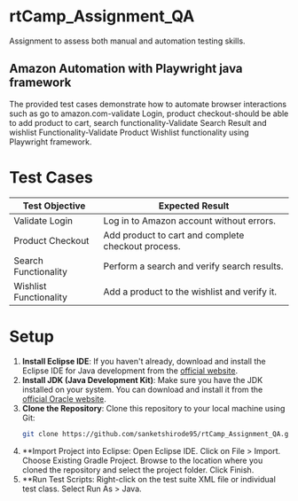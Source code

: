 # rtCamp_Assignment_QA
Assignment to assess both manual and automation testing skills.

##  Amazon Automation with Playwright java framework

The provided test cases demonstrate how to automate browser interactions such as go to amazon.com-validate Login,
product checkout-should be able to add product to cart, search functionality-Validate Search Result 
and wishlist Functionality-Validate Product Wishlist functionality using Playwright framework.

# Test Cases

| Test Objective         | Expected Result                                    |
|------------------------|----------------------------------------------------|
| Validate Login         | Log in to Amazon account without errors.           |
| Product Checkout       | Add product to cart and complete checkout process. |
| Search Functionality   | Perform a search and verify search results.        |
| Wishlist Functionality | Add a product to the wishlist and verify it.       |


# Setup

1. **Install Eclipse IDE**: If you haven't already, download and install the Eclipse IDE for Java development from the [official website](https://www.eclipse.org/downloads/packages/release).
2. **Install JDK (Java Development Kit)**: Make sure you have the JDK installed on your system. You can download and install it from the [official Oracle website](https://www.oracle.com/java/technologies/javase-jdk11-downloads.html).
3. **Clone the Repository**: Clone this repository to your local machine using Git:
   ```bash
   git clone https://github.com/sanketshirode95/rtCamp_Assignment_QA.git
4. **Import Project into Eclipse:
    Open Eclipse IDE.
    Click on File > Import.
    Choose Existing Gradle Project.
    Browse to the location where you cloned the repository and select the project folder.
    Click Finish.
5. **Run Test Scripts:
    Right-click on the test suite XML file or individual test class.
    Select Run As > Java.

